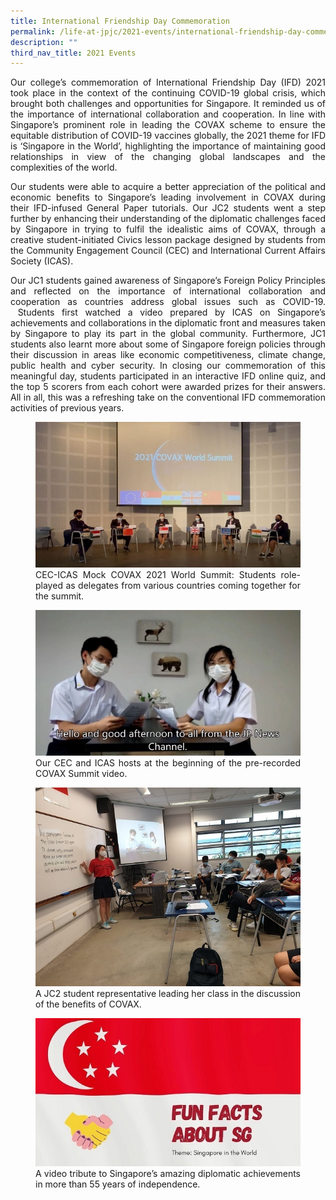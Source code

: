 ```yaml
---
title: International Friendship Day Commemoration
permalink: /life-at-jpjc/2021-events/international-friendship-day-commemoration/
description: ""
third_nav_title: 2021 Events
---
```

<div align=justify>
<p>
Our college’s commemoration of International Friendship Day (IFD) 2021 took place in the context of the continuing COVID-19 global crisis, which brought both challenges and opportunities for Singapore. It reminded us of the importance of international collaboration and cooperation. In line with Singapore’s prominent role in leading the COVAX scheme to ensure the equitable distribution of COVID-19 vaccines globally, the 2021 theme for IFD is ‘Singapore in the World’, highlighting the importance of maintaining good relationships in view of the changing global landscapes and the complexities of the world.</p>

<p>
Our students were able to acquire a better appreciation of the political and economic benefits to Singapore’s leading involvement in COVAX during their IFD-infused General Paper tutorials. Our JC2 students went a step further by enhancing their understanding of the diplomatic challenges faced by Singapore in trying to fulfil the idealistic aims of COVAX, through a creative student-initiated Civics lesson package designed by students from the Community Engagement Council (CEC) and International Current Affairs Society (ICAS).</p>

<p>
Our JC1 students gained awareness of Singapore’s Foreign Policy Principles and reflected on the importance of international collaboration and cooperation as countries address global issues such as COVID-19.  Students first watched a video prepared by ICAS on Singapore’s achievements and collaborations in the diplomatic front and measures taken by Singapore to play its part in the global community. Furthermore, JC1 students also learnt more about some of Singapore foreign policies through their discussion in areas like economic competitiveness, climate change, public health and cyber security. In closing our commemoration of this meaningful day, students participated in an interactive IFD online quiz, and the top 5 scorers from each cohort were awarded prizes for their answers. All in all, this was a refreshing take on the conventional IFD commemoration activities of previous years.</p>

<figure>
<img src="/images/intfsd1.jpg">
<figcaption>CEC-ICAS Mock COVAX 2021 World Summit: Students role-played as delegates from various countries coming together for the summit.</figcaption>
</figure>

<figure>
<img src="/images/intfsd2.jpg">
<figcaption>Our CEC and ICAS hosts at the beginning of the pre-recorded COVAX Summit video.</figcaption>
</figure>

<figure>
<img src="/images/intfsd3.jpg">
<figcaption>A JC2 student representative leading her class in the discussion of the benefits of COVAX.</figcaption>
</figure>

<figure>
<img src="/images/intfsd4.jpg">
<figcaption>A video tribute to Singapore’s amazing diplomatic achievements in more than 55 years of independence.</figcaption>
</figure>
